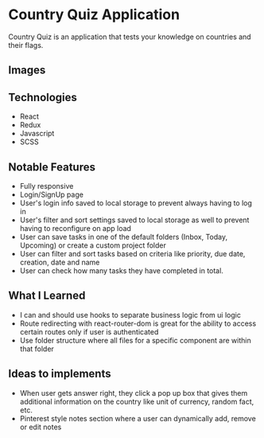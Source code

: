 # Country Quiz Application

Country Quiz is an application that tests your knowledge on countries and their flags.

## Images



## Technologies

* React
* Redux
* Javascript
* SCSS


## Notable Features
* Fully responsive
* Login/SignUp page
* User's login info saved to local storage to prevent always having to log in
* User's filter and sort settings saved to local storage as well to prevent having to reconfigure on app load
* User can save tasks in one of the default folders (Inbox, Today, Upcoming) or create a custom project folder
* User can filter and sort tasks based on criteria like priority, due date, creation, date and name
* User can check how many tasks they have completed in total.

## What I Learned
* I can and should use hooks to separate business logic from ui logic
* Route redirecting with react-router-dom is great for the ability to access certain routes only if user is authenticated
* Use folder structure where all files for a specific component are within that folder

## Ideas to implements
* When user gets answer right, they click a pop up box that gives them additional information on the country like unit of currency, random fact, etc.
* Pinterest style notes section where a user can dynamically add, remove or edit notes
